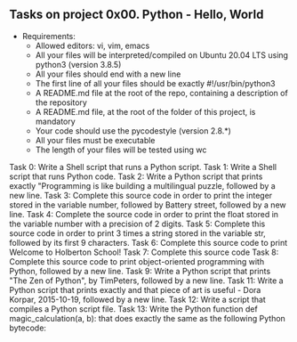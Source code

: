 ## Tasks on project 0x00. Python - Hello, World
- Requirements:
	- Allowed editors: vi, vim, emacs
	- All your files will be interpreted/compiled on Ubuntu 20.04 LTS using python3 (version 3.8.5)
	- All your files should end with a new line
	- The first line of all your files should be exactly #!/usr/bin/python3
	- A README.md file at the root of the repo, containing a description of the repository
	- A README.md file, at the root of the folder of this project, is mandatory
	- Your code should use the pycodestyle (version 2.8.\*)
	- All your files must be executable
	- The length of your files will be tested using wc

Task 0: Write a Shell script that runs a Python script.
Task 1: Write a Shell script that runs Python code.
Task 2: Write a Python script that prints exactly "Programming is like building a multilingual puzzle, followed by a new line.
Task 3: Complete this source code in order to print the integer stored in the variable number, followed by Battery street, followed by a new line.
Task 4: Complete the source code in order to print the float stored in the variable number with a precision of 2 digits.
Task 5: Complete this source code in order to print 3 times a string stored in the variable str, followed by its first 9 characters.
Task 6: Complete this source code to print Welcome to Holberton School!
Task 7: Complete this source code
Task 8: Complete this source code to print object-oriented programming with Python, followed by a new line.
Task 9: Write a Python script that prints "The Zen of Python", by TimPeters, followed by a new line.
Task 11: Write a Python script that prints exactly and that piece of art is useful - Dora Korpar, 2015-10-19, followed by a new line.
Task 12: Write a script that compiles a Python script file.
Task 13: Write the Python function def magic\_calculation(a, b): that does exactly the same as the following Python bytecode:
